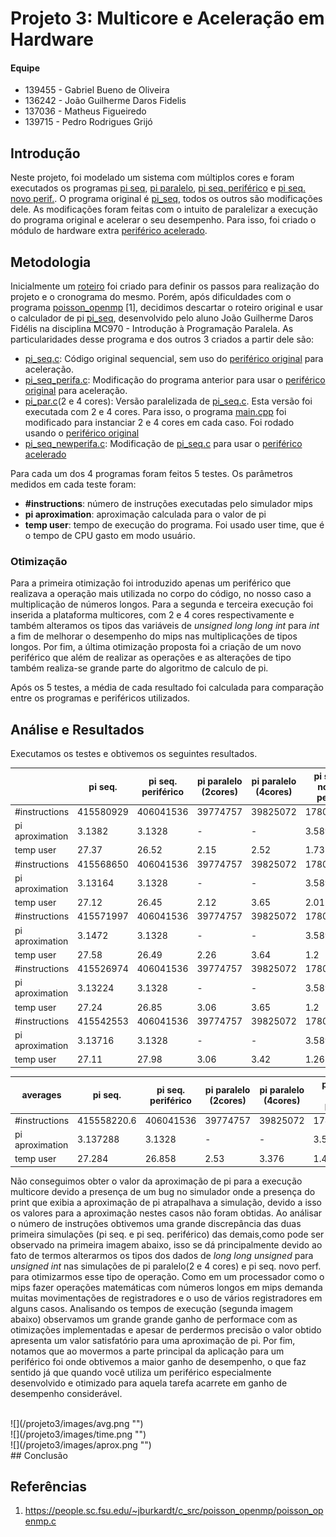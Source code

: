 # Projeto 3: Multicore e Aceleração em Hardware

#### Equipe
- 139455 - Gabriel Bueno de Oliveira
- 136242 - João Guilherme Daros Fidelis
- 137036 - Matheus Figueiredo
- 139715 - Pedro Rodrigues Grijó

## Introdução
Neste projeto, foi modelado um sistema com múltiplos cores e foram executados os programas [pi seq](https://github.com/pedrogrijo/MC723/blob/master/projeto3/mips-tlm2/pi_seq.c), [pi paralelo](https://github.com/pedrogrijo/MC723/blob/master/projeto3/mips-4core/pi_par.c), [pi seq. periférico](https://github.com/pedrogrijo/MC723/blob/master/projeto3/mips-seq-newperif/pi_seq_perifa.c) e [pi seq. novo perif.](https://github.com/pedrogrijo/MC723/blob/master/projeto3/mips-seq-newperif/pi_seq_newperifa.c). O programa original é [pi_seq](https://github.com/pedrogrijo/MC723/blob/master/projeto3/mips-tlm2/pi_seq.c), todos os outros são modificações dele. As modificações foram feitas com o intuito de paralelizar a execução do programa original e acelerar o seu desempenho. Para isso, foi criado o módulo de hardware extra [periférico acelerado](https://github.com/pedrogrijo/MC723/blob/master/projeto3/mips-seq-newperif/ac_tlm_peripheral.cpp).

## Metodologia

Inicialmente um [roteiro](https://github.com/pedrogrijo/MC723/blob/master/projeto3/ROTEIRO.md) foi criado para definir os passos para realização do projeto e o cronograma do mesmo. Porém, após dificuldades com o programa [poisson_openmp](https://github.com/pedrogrijo/MC723/blob/master/projeto3/poisson_openmp.c) [1], decidimos descartar o roteiro original e usar o calculador de pi [pi_seq](https://github.com/pedrogrijo/MC723/blob/master/projeto3/mips-tlm2/pi_seq.c), desenvolvido pelo aluno João Guilherme Daros Fidélis na disciplina MC970 - Introdução à Programação Paralela.  As particularidades desse programa e dos outros 3 criados a partir dele são:

* [pi_seq.c](https://github.com/pedrogrijo/MC723/blob/master/projeto3/mips-tlm2/pi_seq.c): Código original sequencial, sem uso do [periférico original](https://github.com/pedrogrijo/MC723/blob/master/projeto3/mips-tlm2/ac_tlm_peripheral.cpp) para aceleração.
* [pi_seq_perifa.c](https://github.com/pedrogrijo/MC723/blob/master/projeto3/mips-seq-newperif/pi_seq_perifa.c): Modificação do programa anterior para usar o [periférico original](https://github.com/pedrogrijo/MC723/blob/master/projeto3/mips-tlm2/ac_tlm_peripheral.cpp) para aceleração.
* [pi_par.c](https://github.com/pedrogrijo/MC723/blob/master/projeto3/mips-4core/pi_par.c)(2 e 4 cores): Versão paralelizada de [pi_seq.c](https://github.com/pedrogrijo/MC723/blob/master/projeto3/mips-tlm2/pi_seq.c). Esta versão foi executada com 2 e 4 cores. Para isso, o programa [main.cpp](https://github.com/pedrogrijo/MC723/blob/master/projeto3/mips-4core/main.cpp) foi modificado para instanciar 2 e 4 cores em cada caso. Foi rodado usando o [periférico original](https://github.com/pedrogrijo/MC723/blob/master/projeto3/mips-tlm2/ac_tlm_peripheral.cpp)
* [pi_seq_newperifa.c](https://github.com/pedrogrijo/MC723/blob/master/projeto3/mips-seq-newperif/pi_seq_newperifa.c): Modificação de [pi_seq.c](https://github.com/pedrogrijo/MC723/blob/master/projeto3/mips-tlm2/pi_seq.c) para usar o [periférico acelerado](https://github.com/pedrogrijo/MC723/blob/master/projeto3/mips-seq-newperif/ac_tlm_peripheral.cpp)

Para cada um dos 4 programas foram feitos 5 testes. Os parâmetros medidos em cada teste foram: 
* **#instructions**: número de instruções executadas pelo simulador mips
* **pi aproximation**: aproximação calculada para o valor de pi
* **temp user**:  tempo de execução do programa. Foi usado user time, que é o tempo de CPU gasto em modo usuário.

### Otimização
Para a primeira otimização foi introduzido apenas um periférico que realizava a operação mais utilizada no corpo do código, no nosso caso a multiplicação de números longos.
 Para a segunda e terceira execução foi inserida a plataforma multicores, com 2 e 4 cores respectivamente e também alteramos os tipos das variáveis de *unsigned long long int*  para *int*  a fim de melhorar o desempenho do mips nas multiplicações de tipos longos.
 Por fim, a última otimização proposta foi a criação de um novo periférico que além de realizar as operações e as alterações de tipo também realiza-se grande parte do algoritmo de calculo de pi.

Após os 5 testes, a média de cada resultado foi calculada para comparação entre os programas e periféricos utilizados.
  

## Análise e Resultados
Executamos os testes e obtivemos os seguintes resultados.
<br/>

|                 | pi seq.         | pi seq.  periférico | pi paralelo (2cores) | pi paralelo (4cores) | pi seq. novo perif. | 
|-----------------|---------------------|----------------------|----------------------|---------------------|----------| 
| #instructions   | 415580929           | 406041536            | 39774757             | 39825072            | 17808886 | 
| pi aproximation | 3.1382              | 3.1328               | -                    | -                   | 3.5896   | 
| temp user       | 27.37               | 26.52                | 2.15                 | 2.52                | 1.73     | 
| #instructions   | 415568650           | 406041536            | 39774757             | 39825072            | 17808886 | 
| pi aproximation | 3.13164             | 3.1328               | -                    | -                   | 3.5896   | 
| temp user       | 27.12               | 26.45                | 2.12                 | 3.65                | 2.01     | 
| #instructions   | 415571997           | 406041536            | 39774757             | 39825072            | 17808886 | 
| pi aproximation | 3.1472              | 3.1328               | -                    | -                   | 3.5896   | 
| temp user       | 27.58               | 26.49                | 2.26                 | 3.64                | 1.2      | 
| #instructions   | 415526974           | 406041536            | 39774757             | 39825072            | 17808886 | 
| pi aproximation | 3.13224             | 3.1328               | -                    | -                   | 3.5896   | 
| temp user       | 27.24               | 26.85                | 3.06                 | 3.65                | 1.2      | 
| #instructions   | 415542553           | 406041536            | 39774757             | 39825072            | 17808886 | 
| pi aproximation | 3.13716             | 3.1328               | -                    | -                   | 3.5896   | 
| temp user       | 27.11               | 27.98                | 3.06                 | 3.42                | 1.26     | 


| averages        | pi seq.     | pi seq.  periférico | pi paralelo (2cores) | pi paralelo (4cores) | pi seq. novo perif. | 
|-----------------|-------------|---------------------|----------------------|----------------------|---------------------| 
| #instructions   | 415558220.6 | 406041536           | 39774757             | 39825072             | 17808886            | 
| pi aproximation | 3.137288    | 3.1328              | -                    | -                    | 3.5896              | 
| temp user       | 27.284      | 26.858              | 2.53                 | 3.376                | 1.48                | 

Não conseguimos obter o valor da aproximação de pi para a execução multicore devido a presença de um bug no simulador onde a presença do print que exibia a aproximação de pi atrapalhava a simulação, devido a isso os valores para a aproximação nestes casos não foram obtidas. 
Ao análisar o número de instruções obtivemos uma grande discrepância das duas primeira simulações (pi seq. e pi seq. periférico) das demais,como pode ser observado na primeira imagem abaixo, isso se dá principalmente devido ao fato de termos alterarmos os tipos dos dados de *long long unsigned* para *unsigned int* nas simulações de pi paralelo(2 e 4 cores) e pi seq. novo perf. para otimizarmos esse tipo de operação. Como em um processador como  o mips fazer operações matemáticas com números longos em mips demanda muitas movimentações de registradores e o uso de vários registradores em alguns casos. Analisando os tempos de execução (segunda imagem abaixo) observamos um grande grande ganho de performace com as otimizações implementadas e apesar de perdermos precisão o valor obtido apresenta um valor satisfatório para uma aproximação de pi. Por fim, notamos que ao movermos a parte principal da aplicação para um periférico foi onde obtivemos a maior ganho de desempenho, o que faz sentido já que quando você utiliza um periférico especialmente desenvolvido e otimizado para aquela tarefa acarrete em ganho de desempenho considerável.

<br/>
![](/projeto3/images/avg.png "")
<br/>
![](/projeto3/images/time.png "")
</br>
![](/projeto3/images/aprox.png "")
<br/>
## Conclusão

## Referências
1. https://people.sc.fsu.edu/~jburkardt/c_src/poisson_openmp/poisson_openmp.c

